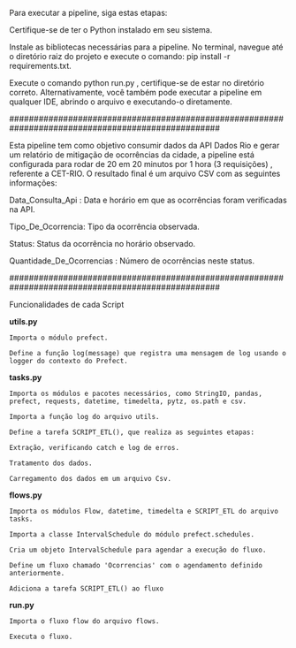 Para executar a pipeline, siga estas etapas: 

Certifique-se de ter o Python instalado em seu sistema. 

Instale as bibliotecas necessárias para a pipeline. No terminal, navegue até o diretório raiz do projeto e execute o comando: pip install -r requirements.txt.

Execute o comando python run.py , certifique-se de estar no diretório correto. 
Alternativamente, você também pode executar a pipeline em qualquer IDE, abrindo o arquivo e executando-o diretamente.

###################################################################################################

Esta pipeline tem como objetivo consumir dados da API Dados Rio e gerar um relatório de mitigação de ocorrências da cidade, 
a pipeline está configurada para rodar de 20 em 20 minutos por 1 hora (3 requisições) , referente a CET-RIO. O resultado final é um arquivo CSV com as seguintes informações:

Data_Consulta_Api : Data e horário em que as ocorrências foram verificadas na API.

Tipo_De_Ocorrencia: Tipo da ocorrência observada.

Status: Status da ocorrência no horário observado.

Quantidade_De_Ocorrencias : Número de ocorrências neste status.

###################################################################################################

Funcionalidades de cada Script 

**utils.py**

    Importa o módulo prefect.
  
    Define a função log(message) que registra uma mensagem de log usando o logger do contexto do Prefect.

**tasks.py**

    Importa os módulos e pacotes necessários, como StringIO, pandas, prefect, requests, datetime, timedelta, pytz, os.path e csv.
      
    Importa a função log do arquivo utils.

    Define a tarefa SCRIPT_ETL(), que realiza as seguintes etapas:
  
    Extração, verificando catch e log de erros. 
    
    Tratamento dos dados. 
    
    Carregamento dos dados em um arquivo Csv.
  
**flows.py**

    Importa os módulos Flow, datetime, timedelta e SCRIPT_ETL do arquivo tasks.
  
    Importa a classe IntervalSchedule do módulo prefect.schedules.
  
    Cria um objeto IntervalSchedule para agendar a execução do fluxo.
  
    Define um fluxo chamado 'Ocorrencias' com o agendamento definido anteriormente.
  
    Adiciona a tarefa SCRIPT_ETL() ao fluxo
  
**run.py**

    Importa o fluxo flow do arquivo flows.
  
    Executa o fluxo.
